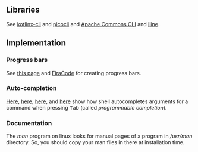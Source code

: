 ## Libraries
See [kotlinx-cli](https://github.com/Kotlin/kotlinx-cli)
and [picocli](https://github.com/remkop/picocli)
and [Apache Commons CLI](https://commons.apache.org/proper/commons-cli/index.html)
and [jline](https://github.com/jline/jline3/).

## Implementation

### Progress bars
See [this page](https://changaco.oy.lc/unicode-progress-bars/)
and [FiraCode](https://github.com/tonsky/FiraCode#:~:text=Fira%20Code%20is%20the%20first,bars)
for creating progress bars.

### Auto-completion
[Here](https://askubuntu.com/a/345150),
[here](https://stackoverflow.com/q/5570795),
[here](https://stackoverflow.com/q/5255372), and
[here](https://stackoverflow.com/q/12595270)
show how shell autocompletes arguments for a command when pressing <kbd>Tab</kbd>
(called *programmable completion*).

### Documentation
The *man* program on linux looks for manual pages of a program in */usr/man*
directory. So, you should copy your man files in there at installation time.
